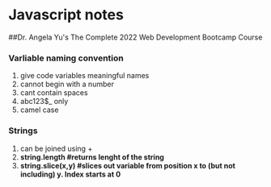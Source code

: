 # Javascript notes 

##Dr. Angela Yu's The Complete 2022 Web Development Bootcamp Course

### Varliable naming convention
1. give code variables meaningful names
2. cannot begin with a number
3. cant contain spaces
4. abc123$_ only
5. camel case

### Strings
1. can be joined using +
2. **string.length #returns lenght of the string**
3. **string.slice(x,y) #slices out variable from position x to (but not including) y. Index starts at 0**
